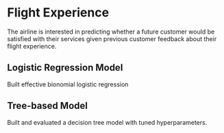 # Flight Experience 
The airline is interested in predicting whether a future customer would be satisfied with their services given previous customer feedback about their flight experience.
## Logistic Regression Model
Built effective bionomial logistic regression
## Tree-based Model
Built and evaluated a decision tree model with tuned hyperparameters.
